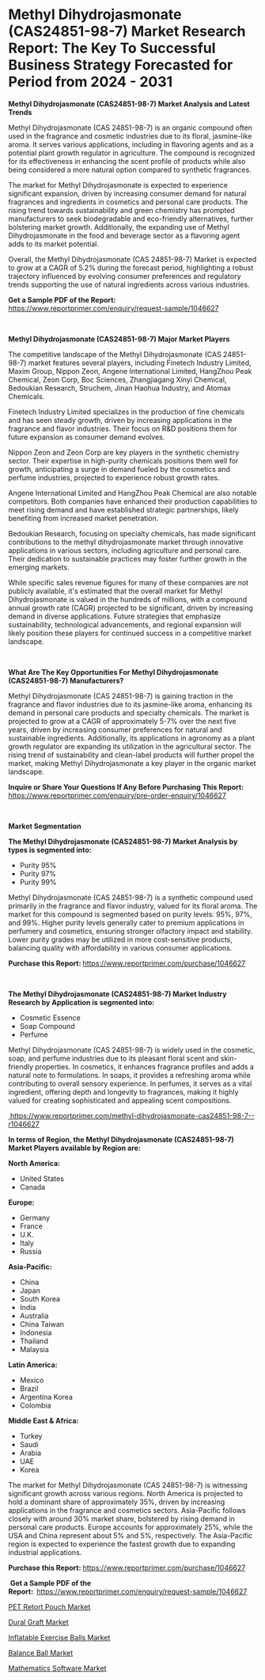 <p><h1>Methyl Dihydrojasmonate (CAS24851-98-7) Market Research Report: The Key To Successful Business Strategy Forecasted for Period from 2024 - 2031</h1></p><p><strong>Methyl Dihydrojasmonate (CAS24851-98-7) Market Analysis and Latest Trends</strong></p>
<p><p>Methyl Dihydrojasmonate (CAS 24851-98-7) is an organic compound often used in the fragrance and cosmetic industries due to its floral, jasmine-like aroma. It serves various applications, including in flavoring agents and as a potential plant growth regulator in agriculture. The compound is recognized for its effectiveness in enhancing the scent profile of products while also being considered a more natural option compared to synthetic fragrances.</p><p>The market for Methyl Dihydrojasmonate is expected to experience significant expansion, driven by increasing consumer demand for natural fragrances and ingredients in cosmetics and personal care products. The rising trend towards sustainability and green chemistry has prompted manufacturers to seek biodegradable and eco-friendly alternatives, further bolstering market growth. Additionally, the expanding use of Methyl Dihydrojasmonate in the food and beverage sector as a flavoring agent adds to its market potential.</p><p>Overall, the Methyl Dihydrojasmonate (CAS 24851-98-7) Market is expected to grow at a CAGR of 5.2% during the forecast period, highlighting a robust trajectory influenced by evolving consumer preferences and regulatory trends supporting the use of natural ingredients across various industries.</p></p>
<p><strong>Get a Sample PDF of the Report:&nbsp;</strong> <a href="https://www.reportprimer.com/enquiry/request-sample/1046627">https://www.reportprimer.com/enquiry/request-sample/1046627</a></p>
<p>&nbsp;</p>
<p><strong>Methyl Dihydrojasmonate (CAS24851-98-7) Major Market Players</strong></p>
<p><p>The competitive landscape of the Methyl Dihydrojasmonate (CAS 24851-98-7) market features several players, including Finetech Industry Limited, Maxim Group, Nippon Zeon, Angene International Limited, HangZhou Peak Chemical, Zeon Corp, Boc Sciences, Zhangjiagang Xinyi Chemical, Bedoukian Research, Struchem, Jinan Haohua Industry, and Atomax Chemicals. </p><p>Finetech Industry Limited specializes in the production of fine chemicals and has seen steady growth, driven by increasing applications in the fragrance and flavor industries. Their focus on R&D positions them for future expansion as consumer demand evolves.</p><p>Nippon Zeon and Zeon Corp are key players in the synthetic chemistry sector. Their expertise in high-purity chemicals positions them well for growth, anticipating a surge in demand fueled by the cosmetics and perfume industries, projected to experience robust growth rates.</p><p>Angene International Limited and HangZhou Peak Chemical are also notable competitors. Both companies have enhanced their production capabilities to meet rising demand and have established strategic partnerships, likely benefiting from increased market penetration.</p><p>Bedoukian Research, focusing on specialty chemicals, has made significant contributions to the methyl dihydrojasmonate market through innovative applications in various sectors, including agriculture and personal care. Their dedication to sustainable practices may foster further growth in the emerging markets.</p><p>While specific sales revenue figures for many of these companies are not publicly available, it's estimated that the overall market for Methyl Dihydrojasmonate is valued in the hundreds of millions, with a compound annual growth rate (CAGR) projected to be significant, driven by increasing demand in diverse applications. Future strategies that emphasize sustainability, technological advancements, and regional expansion will likely position these players for continued success in a competitive market landscape.</p></p>
<p>&nbsp;</p>
<p><strong>What Are The Key Opportunities For Methyl Dihydrojasmonate (CAS24851-98-7) Manufacturers?</strong></p>
<p><p>Methyl Dihydrojasmonate (CAS 24851-98-7) is gaining traction in the fragrance and flavor industries due to its jasmine-like aroma, enhancing its demand in personal care products and specialty chemicals. The market is projected to grow at a CAGR of approximately 5-7% over the next five years, driven by increasing consumer preferences for natural and sustainable ingredients. Additionally, its applications in agronomy as a plant growth regulator are expanding its utilization in the agricultural sector. The rising trend of sustainability and clean-label products will further propel the market, making Methyl Dihydrojasmonate a key player in the organic market landscape.</p></p>
<p><strong>Inquire or Share Your Questions If Any Before Purchasing This Report:</strong> <a href="https://www.reportprimer.com/enquiry/pre-order-enquiry/1046627">https://www.reportprimer.com/enquiry/pre-order-enquiry/1046627</a></p>
<p>&nbsp;</p>
<p><strong>Market Segmentation</strong></p>
<p><strong>The Methyl Dihydrojasmonate (CAS24851-98-7) Market Analysis by types is segmented into:</strong></p>
<p><ul><li>Purity 95%</li><li>Purity 97%</li><li>Purity 99%</li></ul></p>
<p><p>Methyl Dihydrojasmonate (CAS 24851-98-7) is a synthetic compound used primarily in the fragrance and flavor industry, valued for its floral aroma. The market for this compound is segmented based on purity levels: 95%, 97%, and 99%. Higher purity levels generally cater to premium applications in perfumery and cosmetics, ensuring stronger olfactory impact and stability. Lower purity grades may be utilized in more cost-sensitive products, balancing quality with affordability in various consumer applications.</p></p>
<p><strong>Purchase this Report:&nbsp;</strong><a href="https://www.reportprimer.com/purchase/1046627">https://www.reportprimer.com/purchase/1046627</a></p>
<p>&nbsp;</p>
<p><strong>The Methyl Dihydrojasmonate (CAS24851-98-7) Market Industry Research by Application is segmented into:</strong></p>
<p><ul><li>Cosmetic Essence</li><li>Soap Compound</li><li>Perfume</li></ul></p>
<p><p>Methyl Dihydrojasmonate (CAS 24851-98-7) is widely used in the cosmetic, soap, and perfume industries due to its pleasant floral scent and skin-friendly properties. In cosmetics, it enhances fragrance profiles and adds a natural note to formulations. In soaps, it provides a refreshing aroma while contributing to overall sensory experience. In perfumes, it serves as a vital ingredient, offering depth and longevity to fragrances, making it highly valued for creating sophisticated and appealing scent compositions.</p></p>
<p><a href="https://www.reportprimer.com/methyl-dihydrojasmonate-cas24851-98-7--r1046627">&nbsp;https://www.reportprimer.com/methyl-dihydrojasmonate-cas24851-98-7--r1046627</a></p>
<p><strong>In terms of Region, the Methyl Dihydrojasmonate (CAS24851-98-7) Market Players available by Region are:</strong></p>
<p>
    <p> <strong> North America: </strong>
        <ul>
            <li>United States</li>
            <li>Canada</li>
        </ul>
        </p> 
    <p> <strong> Europe: </strong>
        <ul>
            <li>Germany</li>
            <li>France</li>
            <li>U.K.</li>
            <li>Italy</li>
            <li>Russia</li>
        </ul>
        </p> 
    <p> <strong> Asia-Pacific: </strong>
        <ul>
            <li>China</li>
            <li>Japan</li>
            <li>South Korea</li>
            <li>India</li>
            <li>Australia</li>
            <li>China Taiwan</li>
            <li>Indonesia</li>
            <li>Thailand</li>
            <li>Malaysia</li>
        </ul>
        </p> 
    <p> <strong> Latin America: </strong>
        <ul>
            <li>Mexico</li>
            <li>Brazil</li>
            <li>Argentina Korea</li>
            <li>Colombia</li>
        </ul>
        </p> 
    <p> <strong> Middle East & Africa: </strong>
        <ul>
            <li>Turkey</li>
            <li>Saudi</li>
            <li>Arabia</li>
            <li>UAE</li>
            <li>Korea</li>
        </ul>
    </p>
    </p>
<p><p>The market for Methyl Dihydrojasmonate (CAS 24851-98-7) is witnessing significant growth across various regions. North America is projected to hold a dominant share of approximately 35%, driven by increasing applications in the fragrance and cosmetics sectors. Asia-Pacific follows closely with around 30% market share, bolstered by rising demand in personal care products. Europe accounts for approximately 25%, while the USA and China represent about 5% and 5%, respectively. The Asia-Pacific region is expected to experience the fastest growth due to expanding industrial applications.</p></p>
<p><strong>Purchase this Report: </strong><a href="https://www.reportprimer.com/purchase/1046627">https://www.reportprimer.com/purchase/1046627</a></p>
<p>&nbsp;<strong>Get a Sample PDF of the Report:&nbsp;&nbsp;</strong><a href="https://www.reportprimer.com/enquiry/request-sample/1046627">https://www.reportprimer.com/enquiry/request-sample/1046627</a></p>
<p><strong></strong></p>
<p><p><a href="https://medium.com/@jennaduke78/pet-retort-pouch-market-a-global-and-regional-analysis-focus-on-region-country-level-analysis-7828c87a1b8e">PET Retort Pouch Market</a></p><p><a href="https://www.linkedin.com/pulse/dural-graft-market-growth-segmentation-regional-analysis-jjd1e">Dural Graft Market</a></p><p><a href="https://issuu.com/reportprime-2/docs/inflatable-exercise-balls-market-si_ad4370750fb90b">Inflatable Exercise Balls Market</a></p><p><a href="https://issuu.com/reportprime-2/docs/balance-ball-market-size-2030.pptx_dffc60648e980a">Balance Ball Market</a></p><p><a href="https://www.linkedin.com/pulse/mathematics-software-market-trends-detailed-study-its-segmentation-bzpyf">Mathematics Software Market</a></p></p>